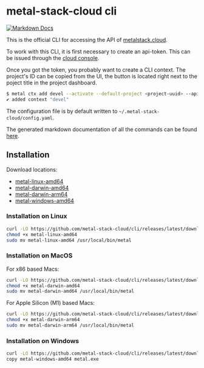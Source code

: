 # metal-stack-cloud cli

[![Markdown Docs](https://img.shields.io/badge/markdown-docs-blue?link=https%3A%2F%2Fgithub.com%2Fmetal-stack-cloud%2Fcli%2Fdocs)](./docs/metal.md)

This is the official CLI for accessing the API of [metalstack.cloud](https://metalstack.cloud).

To work with this CLI, it is first necessary to create an api-token. This can be issued through the [cloud console](https://console.metalstack.cloud/token).

Once you got the token, you probably want to create a CLI context. The project's ID can be copied from the UI, the button is located right next to the poject title in the project dashboard.

```bash
$ metal ctx add devel --activate --default-project <project-uuid> --api-token <your-token>
✔ added context "devel"
```

The configuration file is by default written to `~/.metal-stack-cloud/config.yaml`.

The generated markdown documentation of all the commands can be found [here](./docs/metal.md).

## Installation

Download locations:

- [metal-linux-amd64](https://github.com/metal-stack-cloud/cli/releases/latest/download/metal-linux-amd64)
- [metal-darwin-amd64](https://github.com/metal-stack-cloud/cli/releases/latest/download/metal-darwin-amd64)
- [metal-darwin-arm64](https://github.com/metal-stack-cloud/cli/releases/latest/download/metal-darwin-arm64)
- [metal-windows-amd64](https://github.com/metal-stack-cloud/cli/releases/latest/download/metal-windows-amd64)

### Installation on Linux

```bash
curl -LO https://github.com/metal-stack-cloud/cli/releases/latest/download/metal-linux-amd64
chmod +x metal-linux-amd64
sudo mv metal-linux-amd64 /usr/local/bin/metal
```

### Installation on MacOS

For x86 based Macs:

```bash
curl -LO https://github.com/metal-stack-cloud/cli/releases/latest/download/metal-darwin-amd64
chmod +x metal-darwin-amd64
sudo mv metal-darwin-amd64 /usr/local/bin/metal
```

For Apple Silicon (M1) based Macs:

```bash
curl -LO https://github.com/metal-stack-cloud/cli/releases/latest/download/metal-darwin-arm64
chmod +x metal-darwin-arm64
sudo mv metal-darwin-arm64 /usr/local/bin/metal
```

### Installation on Windows

```bash
curl -LO https://github.com/metal-stack-cloud/cli/releases/latest/download/metal-windows-amd64
copy metal-windows-amd64 metal.exe
```
